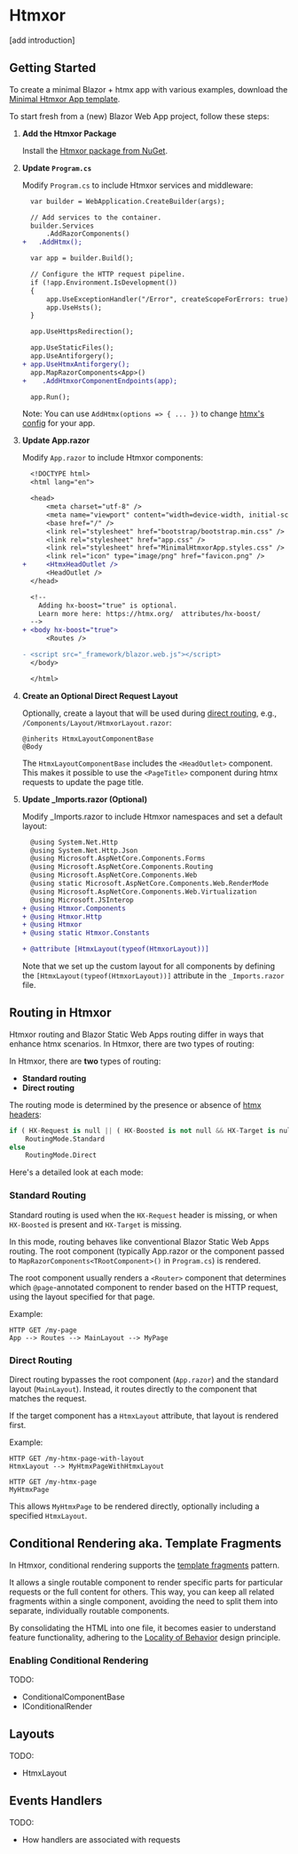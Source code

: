 # Htmxor

[add introduction]

## Getting Started

To create a minimal Blazor + htmx app with various examples, download the [Minimal Htmxor App template](https://github.com/egil/Htmxor/tree/main/samples/MinimalHtmxorApp).

To start fresh from a (new) Blazor Web App project, follow these steps:

1. **Add the Htmxor Package**

   Install the [Htmxor package from NuGet](https://www.nuget.org/packages/Htmxor).


2. **Update `Program.cs`**

   Modify `Program.cs` to include Htmxor services and middleware:

    ```diff
      var builder = WebApplication.CreateBuilder(args);

      // Add services to the container.
      builder.Services
          .AddRazorComponents()
    +   .AddHtmx();

      var app = builder.Build();

      // Configure the HTTP request pipeline.
      if (!app.Environment.IsDevelopment())
      {
          app.UseExceptionHandler("/Error", createScopeForErrors: true);
          app.UseHsts();
      }

      app.UseHttpsRedirection();

      app.UseStaticFiles();
      app.UseAntiforgery();
    + app.UseHtmxAntiforgery();
      app.MapRazorComponents<App>()
    +    .AddHtmxorComponentEndpoints(app);

      app.Run();
    ```
    Note: You can use `AddHtmx(options => { ... })` to change [htmx's config](https://htmx.org/reference/#config) for your app.

3. **Update App.razor**

   Modify `App.razor` to include Htmxor components:

    ```diff
      <!DOCTYPE html>
      <html lang="en">

      <head>
          <meta charset="utf-8" />
          <meta name="viewport" content="width=device-width, initial-scale=1.0" />
          <base href="/" />
          <link rel="stylesheet" href="bootstrap/bootstrap.min.css" />
          <link rel="stylesheet" href="app.css" />
          <link rel="stylesheet" href="MinimalHtmxorApp.styles.css" />
          <link rel="icon" type="image/png" href="favicon.png" />
    +     <HtmxHeadOutlet />
          <HeadOutlet />
      </head>

      <!--
        Adding hx-boost="true" is optional.
        Learn more here: https://htmx.org/  attributes/hx-boost/
      -->
    + <body hx-boost="true">
          <Routes />

    - <script src="_framework/blazor.web.js"></script>
      </body>

      </html>
    ```

4. **Create an Optional Direct Request Layout**

   Optionally, create a layout that will be used during [direct routing](routing.md#direct-routing), e.g., `/Components/Layout/HtmxorLayout.razor`:

    ```razor
    @inherits HtmxLayoutComponentBase
    @Body
    ```

    The `HtmxLayoutComponentBase` includes the `<HeadOutlet>` component. This makes it possible to use the `<PageTitle>` component during htmx requests to update the page title.

5. **Update _Imports.razor (Optional)**

   Modify _Imports.razor to include Htmxor namespaces and set a default layout:

    ```diff
      @using System.Net.Http
      @using System.Net.Http.Json
      @using Microsoft.AspNetCore.Components.Forms
      @using Microsoft.AspNetCore.Components.Routing
      @using Microsoft.AspNetCore.Components.Web
      @using static Microsoft.AspNetCore.Components.Web.RenderMode
      @using Microsoft.AspNetCore.Components.Web.Virtualization
      @using Microsoft.JSInterop
    + @using Htmxor.Components
    + @using Htmxor.Http
    + @using Htmxor
    + @using static Htmxor.Constants

    + @attribute [HtmxLayout(typeof(HtmxorLayout))]
    ```

    Note that we set up the custom layout for all components by defining the `[HtmxLayout(typeof(HtmxorLayout))]` attribute in the `_Imports.razor` file.

## Routing in Htmxor

Htmxor routing and Blazor Static Web Apps routing differ in ways that enhance htmx scenarios. In Htmxor, there are two types of routing:

In Htmxor, there are **two** types of routing:

- **Standard routing**
- **Direct routing**

The routing mode is determined by the presence or absence of [htmx headers](https://htmx.org/reference/#request_headers):

```python
if ( HX-Request is null || ( HX-Boosted is not null && HX-Target is null ) )
    RoutingMode.Standard
else
    RoutingMode.Direct
```

Here's a detailed look at each mode:

### Standard Routing

Standard routing is used when the `HX-Request` header is missing, or when `HX-Boosted` is present and `HX-Target` is missing.

In this mode, routing behaves like conventional Blazor Static Web Apps routing. The root component (typically App.razor or the component passed to `MapRazorComponents<TRootComponent>()` in `Program.cs`) is rendered.

The root component usually renders a `<Router>` component that determines which `@page`-annotated component to render based on the HTTP request, using the layout specified for that page.

Example:

```
HTTP GET /my-page
App --> Routes --> MainLayout --> MyPage
```

### Direct Routing

Direct routing bypasses the root component (`App.razor`) and the standard layout (`MainLayout`). Instead, it routes directly to the component that matches the request.

If the target component has a `HtmxLayout` attribute, that layout is rendered first.

Example:

```
HTTP GET /my-htmx-page-with-layout
HtmxLayout --> MyHtmxPageWithHtmxLayout

HTTP GET /my-htmx-page
MyHtmxPage
```

This allows `MyHtmxPage` to be rendered directly, optionally including a specified `HtmxLayout`.

## Conditional Rendering aka. Template Fragments

In Htmxor, conditional rendering supports the [template fragments](https://htmx.org/essays/template-fragments/) pattern.

It allows a single routable component to render specific parts for particular requests or the full content for others. This way, you can keep all related fragments within a single component, avoiding the need to split them into separate, individually routable components.

By consolidating the HTML into one file, it becomes easier to understand feature functionality, adhering to the [Locality of Behavior](https://htmx.org/essays/locality-of-behaviour/) design principle.

### Enabling Conditional Rendering

TODO:

- ConditionalComponentBase
- IConditionalRender

## Layouts

TODO: 

- HtmxLayout

## Events Handlers

TODO:

- How handlers are associated with requests
